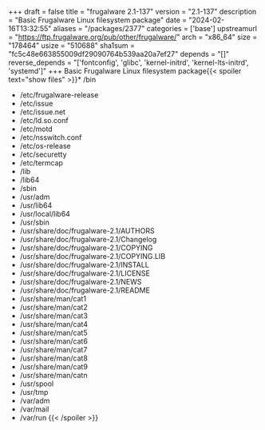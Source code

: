 +++
draft = false
title = "frugalware 2.1-137"
version = "2.1-137"
description = "Basic Frugalware Linux filesystem package"
date = "2024-02-16T13:32:55"
aliases = "/packages/2377"
categories = ['base']
upstreamurl = "https://ftp.frugalware.org/pub/other/frugalware/"
arch = "x86_64"
size = "178464"
usize = "510688"
sha1sum = "fc5c48e663855009df29090764b539aa20a7ef27"
depends = "[]"
reverse_depends = "['fontconfig', 'glibc', 'kernel-initrd', 'kernel-lts-initrd', 'systemd']"
+++
Basic Frugalware Linux filesystem package{{< spoiler text="show files" >}}* /bin
* /etc/frugalware-release
* /etc/issue
* /etc/issue.net
* /etc/ld.so.conf
* /etc/motd
* /etc/nsswitch.conf
* /etc/os-release
* /etc/securetty
* /etc/termcap
* /lib
* /lib64
* /sbin
* /usr/adm
* /usr/lib64
* /usr/local/lib64
* /usr/sbin
* /usr/share/doc/frugalware-2.1/AUTHORS
* /usr/share/doc/frugalware-2.1/Changelog
* /usr/share/doc/frugalware-2.1/COPYING
* /usr/share/doc/frugalware-2.1/COPYING.LIB
* /usr/share/doc/frugalware-2.1/INSTALL
* /usr/share/doc/frugalware-2.1/LICENSE
* /usr/share/doc/frugalware-2.1/NEWS
* /usr/share/doc/frugalware-2.1/README
* /usr/share/man/cat1
* /usr/share/man/cat2
* /usr/share/man/cat3
* /usr/share/man/cat4
* /usr/share/man/cat5
* /usr/share/man/cat6
* /usr/share/man/cat7
* /usr/share/man/cat8
* /usr/share/man/cat9
* /usr/share/man/catn
* /usr/spool
* /usr/tmp
* /var/adm
* /var/mail
* /var/run
{{< /spoiler >}}